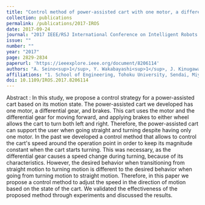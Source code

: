 ```yaml
---
title: "Control method of power-assisted cart with one motor, a differential gear, and brakes based on motion state of the cart"
collection: publications
permalink: /publications/2017-IROS
date: 2017-09-24
journal: "2017 IEEE/RSJ International Conference on Intelligent Robots and Systems (IROS)"
issue: ""
number: ""
year: "2017"
page: 2829-2834
paperurl: 'https://ieeexplore.ieee.org/document/8206114'
authors: "A. Seino<sup>1</sup>, Y. Wakabayashi<sup>1</sup>, J. Kinugawa<sup>1</sup>, K. Kosuge<sup>1</sup>"
affiliations: "1. School of Engineering, Tohoku University, Sendai, Miyagi, 980-8579, Japan <br>"
doi: 10.1109/IROS.2017.8206114
---
```

Abstract
:	In this study, we propose a control strategy for a power-assisted cart based on its motion state. The power-assisted cart we developed has one motor, a differential gear, and brakes. This cart uses the motor and the differential gear for moving forward, and applying brakes to either wheel allows the cart to turn both left and right. Therefore, the power-assisted cart can support the user when going straight and turning despite having only one motor. In the past we developed a control method that allows to control the cart's speed around the operation point in order to keep its magnitude constant when the cart starts turning. This was necessary, as the differential gear causes a speed change during turning, because of its characteristics. However, the desired behavior when transitioning from straight motion to turning motion is different to the desired behavior when going from turning motion to straight motion. Therefore, in this paper we propose a control method to adjust the speed in the direction of motion based on the state of the cart. We validated the effectiveness of the proposed method through experiments and discussed the results.